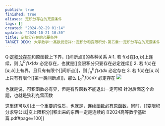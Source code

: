 ```yaml
---
publish: true
finished: true
aliases: 定积分存在的充要条件
tags: []
created: "2024-02-29 01:14"
updated: "2024-10-21 10:30"
title: 定积分存在的充要条件
TARGET DECK: 大学数学::高数武忠祥::定积分和变限积分-第五章::定积分存在的充要条件
---
```


Q:[定积分存在](https://www.bilibili.com/video/BV1vJp1eTE6S?t=403.6)和原函数上下界，[[间断点]]的各种关系
A:1. 若 f(x)在$[a, b]$上连续，则 $\int_{a}^{b}\,f(x)dx$ 必定存在，也就是[[变限积分只要存在必定连续]]
2. 若 f(x)在$[a,b]$上有界，且只有有限个[[间断点]]，则 $\int_{a}^{b}\,f(x)dx$ 必定存在
3. 若 f(x)在$[a,b]$上只有有限个[[第一类间断点]]，那么 $\int_{a}^{b}\,f(x)dx$ 必定存在
![](https://img.hwenyi.tech/202410132155063.webp)

也就是说，可积函数必有界，但是有界函数不能退出一定可积
针对后面这个命题，也就是狄利克雷函数

这里还可以引出一个重要的性质，也就是，[连续函数必有原函数](obsidian://bookmaster?type=open-book&bid=JJxYFXOghLPvYFND&aid=9f6a6945-3e2d-e750-71af-a09748efa230&page=100)，同时，[[变限积分求导公式|变上限积分]]积出来的东西一定是连续的
[[2024高等数学基础篇.pdf#page=100]]
